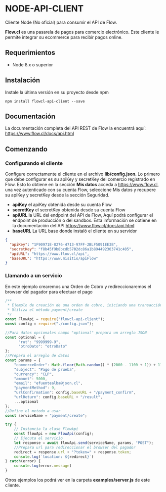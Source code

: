 # NODE-API-CLIENT

Cliente Node (No oficial) para consumir el API de Flow.

**Flow.cl** es una pasarela de pagos para comercio electrónico. Este cliente le permite integrar su ecommerce para recibir pagos online.

## Requerimientos

- Node 8.x o superior

## Instalación

Instale la última versión en su proyecto desde npm
```ssh
npm install flowcl-api-client --save
```

## Documentación

La documentación completa del API REST de Flow la encuentrá aquí: https://www.flow.cl/docs/api.html

## Comenzando

### Configurando el cliente

Configure correctamente el cliente en el archivo **lib/config.json**.
Lo primero que debe configurar es su apiKey y secretKey del comercio registrado en Flow. Esto lo obtiene en la sección **Mis datos** acceda a https://www.flow.cl, una vez autenticado con su cuenta Flow, seleccione Mis datos y recupere su apiKey y secretKey desde la sección Seguridad.

- **apiKey** el apiKey obtenida desde su cuenta Flow
- **secretKey** el secretKey obtenida desde su cuenta Flow
- **apiURL** la URL del endpoint del API de Flow, Aquí podrá configurar el endpoint de producción o del sandbox. Esta información se obtiene en la documentación del API https://www.flow.cl/docs/api.html
- **baseURL** La URL base donde instaló el cliente en su servidor

```json
{
  "apiKey": "1F90971E-8276-4713-97FF-2BLF5091EE3B",
  "secretKey": "f8b45f9b8bcdb5702dc86a1b894492303741c405",
  "apiURL": "https://www.flow.cl/api",
  "baseURL": "https://www.misitio/apiFlow"
}
```

### Llamando a un servicio

En este ejemplo crearemos una Orden de Cobro y redireccionaremos el browser del pagador para efectuar el pago

```javascript
/**
 * Ejemplo de creación de una orden de cobro, iniciando una transacción de pago
 * Utiliza el método payment/create
 */
const FlowApi = require("flowcl-api-client");
const config = require("./config.json");

//Para datos opcionales campo "optional" prepara un arreglo JSON
const optional = {
      "rut": "9999999-9",
      "otroDato": "otroDato"
};
//Prepara el arreglo de datos
const params = {
    "commerceOrder": Math.floor(Math.random() * (2000 - 1100 + 1)) + 1100,
    "subject": "Pago de prueba",
    "currency": "CLP",
    "amount": 5000,
    "email": "efuentealba@json.cl",
    "paymentMethod": 9,
    "urlConfirmation": config.baseURL + "/payment_confirm",
    "urlReturn": config.baseURL + "/result",
    ...optional
};
//Define el metodo a usar
const serviceName = "payment/create";

try {
    // Instancia la clase FlowApi
    const flowApi = new FlowApi(config);
    // Ejecuta el servicio
    let response = await flowApi.send(serviceName, params, "POST");
    //Prepara url para redireccionar el browser del pagador
    redirect = response.url + "?token=" + response.token;
    console.log(`location: ${redirect}`)
} catch(error) {
    console.log(error.message)
}
```

Otros ejemplos los podrá ver en la carpeta **examples/server.js** de este cliente.
